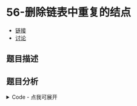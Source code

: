 # 56-删除链表中重复的结点

- [链接](https://www.nowcoder.com/practice/fc533c45b73a41b0b44ccba763f866ef)
- [讨论](https://www.nowcoder.com/questionTerminal/fc533c45b73a41b0b44ccba763f866ef)

## 题目描述

## 题目分析

<details>
<summary>Code - 点我可展开</summary>

<<<@/books/code/jz/56.cpp

</details>

